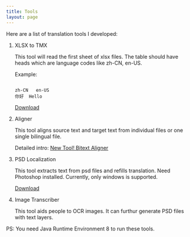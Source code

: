 ```yaml
---
title: Tools
layout: page
---
```


Here are a list of translation tools I developed:


1. XLSX to TMX

	This tool will read the first sheet of xlsx files. The table should have heads which are language codes like zh-CN, en-US.

	Example:

	```

	zh-CN	en-US
	你好	Hello
	```
	
	[Download](https://github.com/xulihang/Translation-Tools/releases/download/v1.0/XLSXToTMX.jar)
	
2. Aligner

	This tool aligns source text and target text from individual files or one single bilingual file.

	Detailed intro: [New Tool! Bitext Aligner](/new-tool-bitext-aligner/)
	

3. PSD Localization

	This tool extracts text from psd files and refills translation. Need Photoshop installed. Currently, only windows is supported.

	[Download](https://github.com/xulihang/Translation-Tools/releases/download/v1.0/PSDLocalization.zip)
	
4. Image Transcriber

	This tool aids people to OCR images. It can furthur generate PSD files with text layers.
	
	
PS: You need Java Runtime Environment 8 to run these tools.

